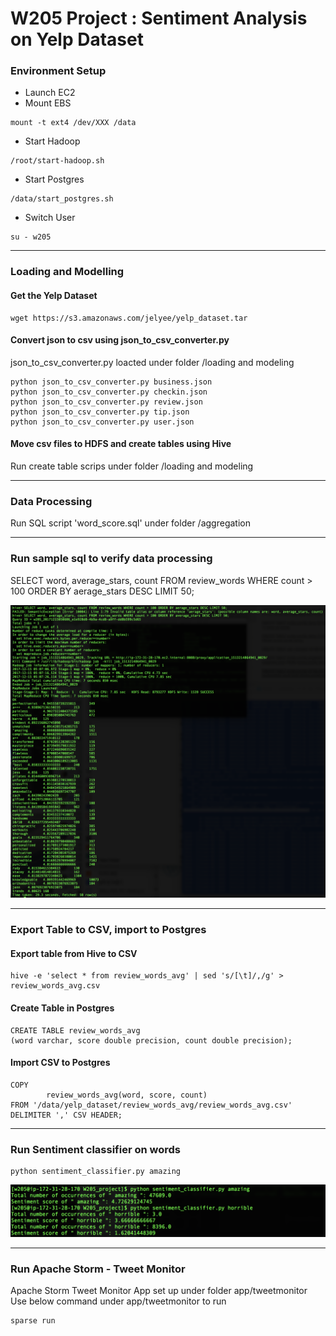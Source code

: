 # W205 Project : Sentiment Analysis on Yelp Dataset

### Environment Setup
* Launch EC2
* Mount EBS
```
mount -t ext4 /dev/XXX /data
```
* Start Hadoop
```
/root/start-hadoop.sh
```
* Start Postgres
```
/data/start_postgres.sh
```
* Switch User
```
su - w205
```


---
### Loading and Modelling

#### Get the Yelp Dataset
```
wget https://s3.amazonaws.com/jelyee/yelp_dataset.tar
```

#### Convert json to csv using json_to_csv_converter.py
json_to_csv_converter.py loacted under folder /loading and modeling

```
python json_to_csv_converter.py business.json
python json_to_csv_converter.py checkin.json
python json_to_csv_converter.py review.json
python json_to_csv_converter.py tip.json
python json_to_csv_converter.py user.json
```

#### Move csv files to HDFS and create tables using Hive
Run create table scrips under folder /loading and modeling


---
### Data Processing
Run SQL script 'word_score.sql' under folder /aggregation


---
### Run sample sql to verify data processing
SELECT word, average_stars, count FROM review_words WHERE count > 100 ORDER BY aerage_stars DESC LIMIT 50;

![Top Positive Words](https://github.com/jey-lee/W205_project/blob/master/screenshot/screenshot-top_positive_words.png "Top Positive Words")


---
### Export Table to CSV, import to Postgres
#### Export table from Hive to CSV
```
hive -e 'select * from review_words_avg' | sed 's/[\t]/,/g' > review_words_avg.csv
```

#### Create Table in Postgres
```
CREATE TABLE review_words_avg 
(word varchar, score double precision, count double precision);
```

#### Import CSV to Postgres
```
COPY 
        review_words_avg(word, score, count)
FROM '/data/yelp_dataset/review_words_avg/review_words_avg.csv' DELIMITER ',' CSV HEADER;
```


---
### Run Sentiment classifier on words
```
python sentiment_classifier.py amazing
```
![Sentiment Classifier](https://github.com/jey-lee/W205_project/blob/master/screenshot/screenshot-sentiment_classifier.png "Sentiment classifier")

---
### Run Apache Storm - Tweet Monitor
Apache Storm Tweet Monitor App set up under folder app/tweetmonitor
Use below command under app/tweetmonitor to run
```
sparse run
```



